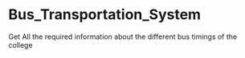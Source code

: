 # Bus_Transportation_System
Get All the required information about the different bus timings of the college
